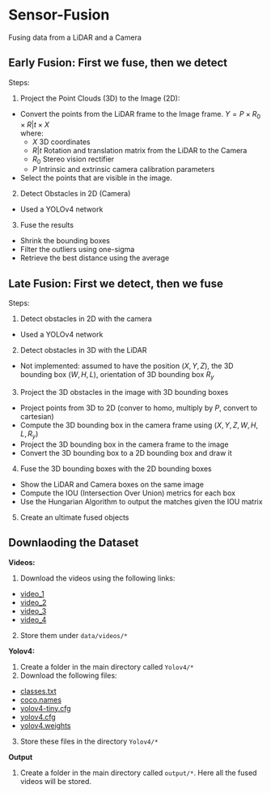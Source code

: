 # Sensor-Fusion
Fusing data from a LiDAR and a Camera


## Early Fusion: First we fuse, then we detect
Steps:
1. Project the Point Clouds (3D) to the Image (2D):
  - Convert the points from the LiDAR frame to the Image frame.
  $Y = P \times R_0 \times R|t \times X$\
  where:
    - $X$ 3D coordinates
    - $R|t$ Rotation and translation matrix from the LiDAR to the Camera
    - $R_0$ Stereo vision rectifier
    - $P$ Intrinsic and extrinsic camera calibration parameters 
  - Select the points that are visible in the image.
2. Detect Obstacles in 2D (Camera)
  - Used a YOLOv4 network
3. Fuse the results
  - Shrink the bounding boxes
  - Filter the outliers using one-sigma
  - Retrieve the best distance using the average


## Late Fusion: First we detect, then we fuse
Steps:
1. Detect obstacles in 2D with the camera
  - Used a YOLOv4 network
2. Detect obstacles in 3D with the LiDAR
  - Not implemented: assumed to have the position $(X, Y, Z)$, the 3D bounding box $(W, H, L)$, orientation of 3D bounding box $R_y$
3. Project the 3D obstacles in the image with 3D bounding boxes
  - Project points from 3D to 2D (conver to homo, multiply by $P$, convert to cartesian)
  - Compute the 3D bounding box in the camera frame using $(X, Y, Z, W, H, L , R_y)$
  - Project the 3D bounding box in the camera frame to the image
  - Convert the 3D bounding box to a 2D bounding box and draw it
4. Fuse the 3D bounding boxes with the 2D bounding boxes
  - Show the LiDAR and Camera boxes on the same image
  - Compute the IOU (Intersection Over Union) metrics for each box
  - Use the Hungarian Algorithm to output the matches given the IOU matrix
5. Create an ultimate fused objects

## Downlaoding the Dataset
**Videos:**
1. Download the videos using the following links:
  * [video_1](https://drive.google.com/drive/folders/1pjYqlStUbtcI46mKhakv0aAyZWxgNnmT)
  * [video_2](https://drive.google.com/drive/folders/1Fg5lW9eC61Fyk-y62EDHmIr4ezBHEfQk?usp=sharing)
  * [video_3](https://drive.google.com/drive/folders/1s4n_ukH7Ujp1V6u8GaYUZrLhNNDzZlmO?usp=sharing)
  * [video_4](https://drive.google.com/drive/folders/1MrRHWnuO2uZnmXCC38t3vq2d1lD4x2HJ?usp=sharing)
2. Store them under `data/videos/*`

**Yolov4:**
1. Create a folder in the main directory called `Yolov4/*`
2. Download the following files:
  * [classes.txt](https://drive.google.com/file/d/10O9H8syamaFgrBVekxOxH7RBwiTKYBFM/view?usp=drive_web)
  * [coco.names](https://drive.google.com/file/d/1pj4tuL9xockS0LO90zyy21xPKWTvx-xF/view?usp=drive_web)
  * [yolov4-tiny.cfg](https://drive.google.com/file/d/1B0mTKm_ugLUBUeabwvMpdY2lhz4XYWjZ/view?usp=drive_web)
  * [yolov4.cfg](https://drive.google.com/file/d/1KXySj9KOSJXewowAbBp5mMnf14A0BPvk/view?usp=drive_web)
  * [yolov4.weights](https://drive.google.com/file/d/1G7NrrJnOZU6TcKONc0B5ZuGvxbhoVsyM/view?usp=drive_web)
3. Store these files in the directory `Yolov4/*`

**Output**
1. Create a folder in the main directory called `output/*`. Here all the fused videos will be stored.
